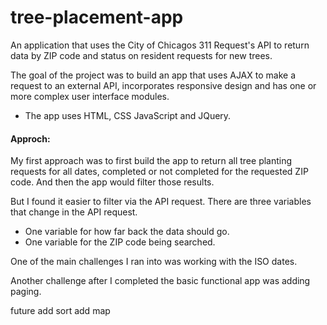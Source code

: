 # tree-placement-app 

An application that uses the City of Chicagos 311 Request's API to return data by ZIP code and status on resident requests for new trees. 


The goal of the project was to build an app that uses AJAX to make a request to an external API, incorporates responsive design and has one or more complex user interface modules. 


  - The app uses HTML, CSS JavaScript and JQuery.

#### Approch:  

My first approach was to first build the app to return all tree planting requests for all dates, completed or not completed for the requested ZIP code. And then the app would filter those results.

But I found it easier to filter via the API request. There are three variables that change in the API request.
  - One variable for how far back the data should go.
  - One variable for the ZIP code being searched. 

One of the main challenges I ran into was working with the ISO dates. 

Another challenge after I completed the basic functional app was adding paging. 


future add sort
add map